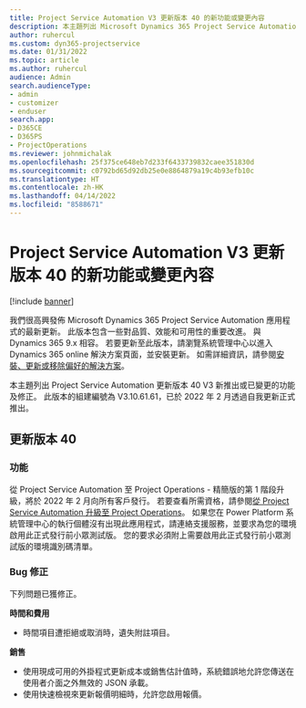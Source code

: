 ```yaml
---
title: Project Service Automation V3 更新版本 40 的新功能或變更內容
description: 本主題列出 Microsoft Dynamics 365 Project Service Automation 更新版本 40 V3 中可用的功能與修正。
author: ruhercul
ms.custom: dyn365-projectservice
ms.date: 01/31/2022
ms.topic: article
ms.author: ruhercul
audience: Admin
search.audienceType:
- admin
- customizer
- enduser
search.app:
- D365CE
- D365PS
- ProjectOperations
ms.reviewer: johnmichalak
ms.openlocfilehash: 25f375ce648eb7d233f6433739832caee351830d
ms.sourcegitcommit: c0792bd65d92db25e0e8864879a19c4b93efb10c
ms.translationtype: HT
ms.contentlocale: zh-HK
ms.lasthandoff: 04/14/2022
ms.locfileid: "8588671"
---
```

# <a name="whats-new-or-changed-in-project-service-automation-update-release-40-v3"></a>Project Service Automation V3 更新版本 40 的新功能或變更內容

[!include [banner](../includes/psa-now-project-operations.md)]

我們很高興發佈 Microsoft Dynamics 365 Project Service Automation 應用程式的最新更新。 此版本包含一些對品質、效能和可用性的重要改進。 與 Dynamics 365 9.x 相容。 若要更新至此版本，請瀏覽系統管理中心以進入 Dynamics 365 online 解決方案頁面，並安裝更新。 如需詳細資訊，請參閱[安裝、更新或移除偏好的解決方案](/power-platform/admin/install-remove-preferred-solution)。

本主題列出 Project Service Automation 更新版本 40 V3 新推出或已變更的功能及修正。 此版本的組建編號為 V3.10.61.61，已於 2022 年 2 月透過自我更新正式推出。

## <a name="update-release-40"></a>更新版本 40

### <a name="features"></a>功能
從 Project Service Automation 至 Project Operations - 精簡版的第 1 階段升級，將於 2022 年 2 月向所有客戶發行。 若要查看所需資格，請參閱[從 Project Service Automation 升級至 Project Operations](upgrade-project-operations-non-stocked.md)。 如果您在 Power Platform 系統管理中心的執行個體沒有出現此應用程式，請連絡支援服務，並要求為您的環境啟用此正式發行前小眾測試版。 您的要求必須附上需要啟用此正式發行前小眾測試版的環境識別碼清單。

### <a name="bug-fixes"></a>Bug 修正

下列問題已獲修正。

**時間和費用**
- 時間項目遭拒絕或取消時，遺失附註項目。 

**銷售**

- 使用現成可用的外掛程式更新成本或銷售估計值時，系統錯誤地允許您傳送在使用者介面之外無效的 JSON 承載。
- 使用快速檢視來更新報價明細時，允許您啟用報價。
